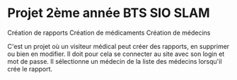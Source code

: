 # Projet 2ème année BTS SIO SLAM

Création de rapports
Création de médicaments
Création de médecins

C'est un projet où un visiteur médical peut créer des rapports, en supprimer ou bien en modifier. Il doit pour cela se connecter au site avec son login et mot de passe. Il sélectionne un médecin de la liste des médecins lorsqu'il crée le rapport.
